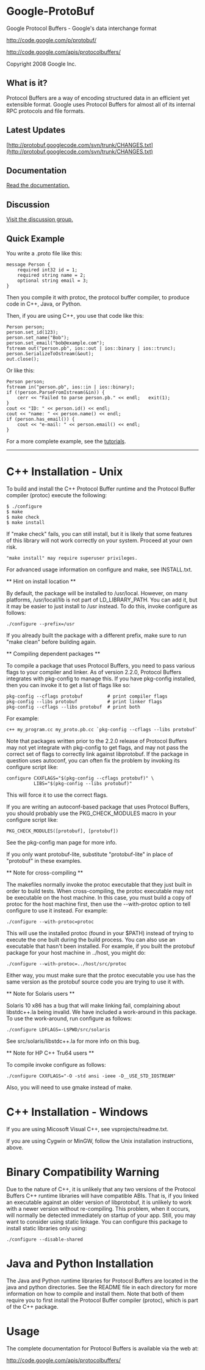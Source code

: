 Google-ProtoBuf
===============

Google Protocol Buffers - Google's data interchange format

http://code.google.com/p/protobuf/

http://code.google.com/apis/protocolbuffers/

Copyright 2008 Google Inc.

## What is it?
Protocol Buffers are a way of encoding structured data in an efficient yet extensible format. Google uses Protocol Buffers for almost all of its internal RPC protocols and file formats.

## Latest Updates
[http://protobuf.googlecode.com/svn/trunk/CHANGES.txt](http://protobuf.googlecode.com/svn/trunk/CHANGES.txt)

## Documentation

[Read the documentation.](https://developers.google.com/protocol-buffers/docs/overview)

## Discussion

[Visit the discussion group.](http://groups.google.com/group/protobuf)

## Quick Example

You write a .proto file like this:

    message Person {
        required int32 id = 1;
        required string name = 2;
        optional string email = 3;
    }

Then you compile it with protoc, the protocol buffer compiler, to produce code in C++, Java, or Python.

Then, if you are using C++, you use that code like this:

    Person person;
    person.set_id(123);
    person.set_name("Bob");
    person.set_email("bob@example.com");
    fstream out("person.pb", ios::out | ios::binary | ios::trunc);
    person.SerializeToOstream(&out);
    out.close();

Or like this:

    Person person;
    fstream in("person.pb", ios::in | ios::binary);
    if (!person.ParseFromIstream(&in)) {
        cerr << "Failed to parse person.pb." << endl;   exit(1);
    }
    cout << "ID: " << person.id() << endl;
    cout << "name: " << person.name() << endl;
    if (person.has_email()) {
        cout << "e-mail: " << person.email() << endl;
    }

For a more complete example, see the [tutorials](https://developers.google.com/protocol-buffers/docs/tutorials).

-----------------------------------------------------------------------------


C++ Installation - Unix
=======================

To build and install the C++ Protocol Buffer runtime and the Protocol
Buffer compiler (protoc) execute the following:

    $ ./configure
    $ make
    $ make check
    $ make install

If "make check" fails, you can still install, but it is likely that
some features of this library will not work correctly on your system.
Proceed at your own risk.

    "make install" may require superuser privileges.

For advanced usage information on configure and make, see INSTALL.txt.

** Hint on install location **

  By default, the package will be installed to /usr/local.  However,
  on many platforms, /usr/local/lib is not part of LD_LIBRARY_PATH.
  You can add it, but it may be easier to just install to /usr
  instead.  To do this, invoke configure as follows:

    ./configure --prefix=/usr

  If you already built the package with a different prefix, make sure
  to run "make clean" before building again.

** Compiling dependent packages **

  To compile a package that uses Protocol Buffers, you need to pass
  various flags to your compiler and linker.  As of version 2.2.0,
  Protocol Buffers integrates with pkg-config to manage this.  If you
  have pkg-config installed, then you can invoke it to get a list of
  flags like so:

    pkg-config --cflags protobuf         # print compiler flags
    pkg-config --libs protobuf           # print linker flags
    pkg-config --cflags --libs protobuf  # print both

  For example:

    c++ my_program.cc my_proto.pb.cc `pkg-config --cflags --libs protobuf`

  Note that packages written prior to the 2.2.0 release of Protocol
  Buffers may not yet integrate with pkg-config to get flags, and may
  not pass the correct set of flags to correctly link against
  libprotobuf.  If the package in question uses autoconf, you can
  often fix the problem by invoking its configure script like:

    configure CXXFLAGS="$(pkg-config --cflags protobuf)" \
              LIBS="$(pkg-config --libs protobuf)"

  This will force it to use the correct flags.

  If you are writing an autoconf-based package that uses Protocol
  Buffers, you should probably use the PKG_CHECK_MODULES macro in your
  configure script like:

    PKG_CHECK_MODULES([protobuf], [protobuf])

  See the pkg-config man page for more info.

  If you only want protobuf-lite, substitute "protobuf-lite" in place
  of "protobuf" in these examples.

** Note for cross-compiling **

  The makefiles normally invoke the protoc executable that they just
  built in order to build tests.  When cross-compiling, the protoc
  executable may not be executable on the host machine.  In this case,
  you must build a copy of protoc for the host machine first, then use
  the --with-protoc option to tell configure to use it instead.  For
  example:

    ./configure --with-protoc=protoc

  This will use the installed protoc (found in your $PATH) instead of
  trying to execute the one built during the build process.  You can
  also use an executable that hasn't been installed.  For example, if
  you built the protobuf package for your host machine in ../host,
  you might do:

    ./configure --with-protoc=../host/src/protoc

  Either way, you must make sure that the protoc executable you use
  has the same version as the protobuf source code you are trying to
  use it with.

** Note for Solaris users **

  Solaris 10 x86 has a bug that will make linking fail, complaining
  about libstdc++.la being invalid.  We have included a work-around
  in this package.  To use the work-around, run configure as follows:

    ./configure LDFLAGS=-L$PWD/src/solaris

  See src/solaris/libstdc++.la for more info on this bug.

** Note for HP C++ Tru64 users **

  To compile invoke configure as follows:

    ./configure CXXFLAGS="-O -std ansi -ieee -D__USE_STD_IOSTREAM"

  Also, you will need to use gmake instead of make.

C++ Installation - Windows
==========================

If you are using Micosoft Visual C++, see vsprojects/readme.txt.

If you are using Cygwin or MinGW, follow the Unix installation
instructions, above.

Binary Compatibility Warning
============================

Due to the nature of C++, it is unlikely that any two versions of the
Protocol Buffers C++ runtime libraries will have compatible ABIs.
That is, if you linked an executable against an older version of
libprotobuf, it is unlikely to work with a newer version without
re-compiling.  This problem, when it occurs, will normally be detected
immediately on startup of your app.  Still, you may want to consider
using static linkage.  You can configure this package to install
static libraries only using:

    ./configure --disable-shared

Java and Python Installation
============================

The Java and Python runtime libraries for Protocol Buffers are located
in the java and python directories.  See the README file in each
directory for more information on how to compile and install them.
Note that both of them require you to first install the Protocol
Buffer compiler (protoc), which is part of the C++ package.

Usage
=====

The complete documentation for Protocol Buffers is available via the
web at:

  http://code.google.com/apis/protocolbuffers/
